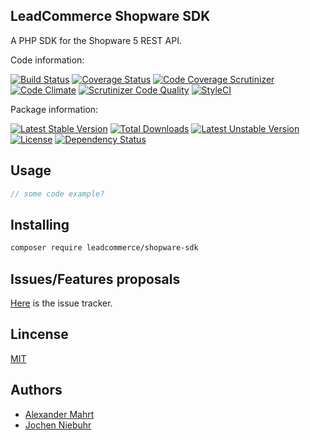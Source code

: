 LeadCommerce Shopware SDK
-----------------

A PHP SDK for the Shopware 5 REST API.

Code information:

[![Build Status](https://travis-ci.org/LeadCommerceDE/shopware-sdk.png?branch=master)](https://travis-ci.org/LeadCommerceDE/shopware-sdk)
[![Coverage Status](https://coveralls.io/repos/LeadCommerceDE/shopware-sdk/badge.png?branch=master)](https://coveralls.io/r/LeadCommerceDE/shopware-sdk?branch=master)
[![Code Coverage Scrutinizer](https://scrutinizer-ci.com/g/LeadCommerceDE/shopware-sdk/badges/coverage.png?b=master)](https://scrutinizer-ci.com/g/LeadCommerceDE/shopware-sdk/?branch=master)
[![Code Climate](https://codeclimate.com/github/LeadCommerceDE/shopware-sdk.png)](https://codeclimate.com/github/LeadCommerceDE/shopware-sdk)
[![Scrutinizer Code Quality](https://scrutinizer-ci.com/g/LeadCommerceDE/shopware-sdk/badges/quality-score.png?b=master)](https://scrutinizer-ci.com/g/LeadCommerceDE/shopware-sdk/?branch=master)
[![StyleCI](https://styleci.io/repos/60611683/shield)](https://styleci.io/repos/60611683)

Package information:

[![Latest Stable Version](https://poser.pugx.org/leadcommerce/shopware-sdk/v/stable.svg)](https://packagist.org/packages/leadcommerce/shopware-sdk)
[![Total Downloads](https://poser.pugx.org/leadcommerce/shopware-sdk/downloads.svg)](https://packagist.org/packages/leadcommerce/shopware-sdk)
[![Latest Unstable Version](https://poser.pugx.org/leadcommerce/shopware-sdk/v/unstable.svg)](https://packagist.org/packages/leadcommerce/shopware-sdk)
[![License](https://poser.pugx.org/leadcommerce/shopware-sdk/license.svg)](https://packagist.org/packages/leadcommerce/shopware-sdk)
[![Dependency Status](https://gemnasium.com/LeadCommerceDE/shopware-sdk.png)](https://gemnasium.com/LeadCommerceDE/shopware-sdk)


## Usage


```php
// some code example?
```

## Installing

```bash
composer require leadcommerce/shopware-sdk
```

## Issues/Features proposals

[Here](https://github.com/LeadCommerceDE/shopware-sdk/issues) is the issue tracker.

## Lincense

[MIT](MIT-LICENSE)

## Authors

- [Alexander Mahrt](https://github.com/cyruxx)
- [Jochen Niebuhr](https://github.com/jniebuhr)
